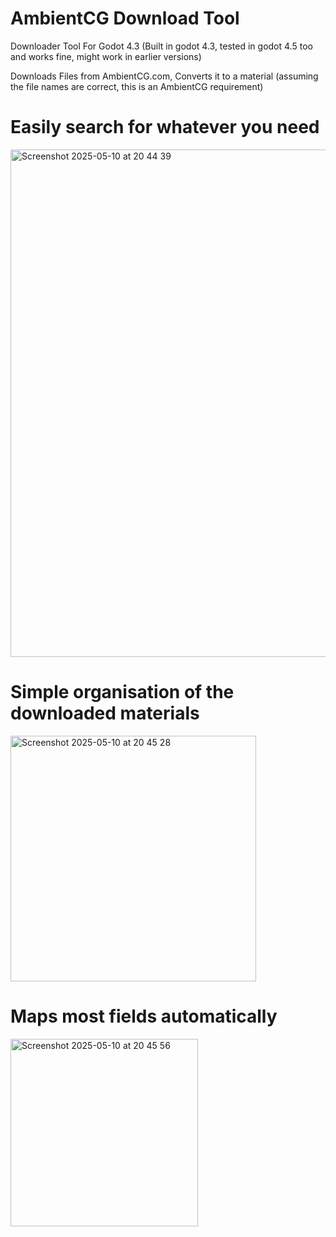 # AmbientCG Download Tool

Downloader Tool For Godot 4.3 (Built in godot 4.3, tested in godot 4.5 too and works fine, might work in earlier versions)

Downloads Files from AmbientCG.com, Converts it to a material (assuming the file names are correct, this is an AmbientCG requirement)

# Easily search for whatever you need

<img width="812" alt="Screenshot 2025-05-10 at 20 44 39" src="https://github.com/user-attachments/assets/edf39e3b-32d8-4ec5-a1b3-9b39c1b0ad24" />

# Simple organisation of the downloaded materials

<img width="393" alt="Screenshot 2025-05-10 at 20 45 28" src="https://github.com/user-attachments/assets/5501e0ff-7afc-4e15-8796-d43638946d8e" />

# Maps most fields automatically

<img width="300" alt="Screenshot 2025-05-10 at 20 45 56" src="https://github.com/user-attachments/assets/d1718b41-2f2d-44eb-aebb-1ba862ab62ed" />
